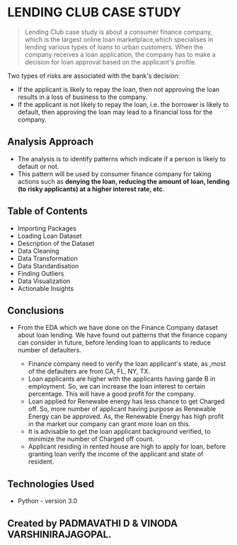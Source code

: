 # LENDING CLUB CASE STUDY
> Lending Club case study is about a consumer finance company, which is the largest online loan marketplace,which specialises in lending various types of loans to urban customers. When the company receives a loan application, the company has to make a decision for loan approval based on the applicant's profile.

Two types of risks are associated with the bank's decision:
* If the applicant is likely to repay the loan, then not approving the loan results in a loss of business to the company.
* If the applicant is not likely to repay the loan, i.e. the borrower is likely to default, then approving the loan may lead to a financial loss for the company.

## Analysis Approach

- The analysis is to identify patterns which indicate if a person is likely to default or not.
- This pattern will be used by consumer finance company for taking actions such as __denying the loan, reducing the amount of loan, lending (to risky applicants) at a higher interest rate, etc__.



## Table of Contents
* Importing Packages
* Loading Loan Dataset
* Description of the Dataset
* Data Cleaning
* Data Transformation
* Data Standardisation
* Finding Outliers
* Data Visualization
* Actionable Insights
<!-- You can include any other section that is pertinent to your problem -->

## Conclusions
- From the EDA which we have done on the Finance Company dataset about loan lending. We have found out patterns that the finance copany can consider in future, before lending loan to applicants to reduce number of defaulters.

  - Finance company need to verify the loan applicant's state, as ,most of the defaulters are from CA, FL, NY, TX.
  - Loan applicants are higher with the applicants having garde B in employment. So, we can increase the loan interest to certain percentage. This will have a good profit for the company.
  - Loan applied for Renewabe energy has less chance to get Charged off. So, more number of applicant having purpose as Renewable Energy can be approved. As, the Renewable Energy has high profit in the market our company can grant more loan on this.
  - It is advisable to get the loan applicant background verified, to minimize the number of Charged off count.
  - Applicant residing in rented house are high to apply for loan, before granting loan verify the income of the applicant and state of resident.

<!-- You don't have to answer all the questions - just the ones relevant to your project. -->


## Technologies Used
- Python - version 3.0

<!-- As the libraries versions keep on changing, it is recommended to mention the version of library used in this project -->

## Created by PADMAVATHI D & VINODA VARSHINIRAJAGOPAL.
